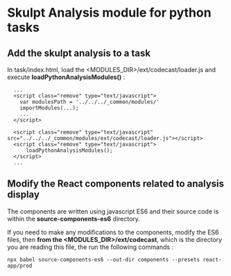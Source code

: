 # Skulpt Analysis module for python tasks

## Add the skulpt analysis to a task

In task/index.html, load the <MODULES_DIR>/ext/codecast/loader.js and execute **loadPythonAnalysisModules()**  :

```
  ...
  <script class="remove" type="text/javascript">
    var modulesPath = '../../../_common/modules/'
    importModules(...);
    ...
  </script>

  <script class="remove" type="text/javascript" src="../../../_common/modules/ext/codecast/loader.js"></script>
  <script class="remove" type="text/javascript">
      loadPythonAnalysisModules();
  </script>
  ...
```

## Modify the React components related to analysis display

The components are written using javascript ES6 and their source code is within the **source-components-es6** directory.

If you need to make any modifications to the components, modify the ES6 files, then **from the <MODULES_DIR>/ext/codecast**,
which is the directory you are reading this file, the run the following commands :

    npx babel source-components-es6 --out-dir components --presets react-app/prod

